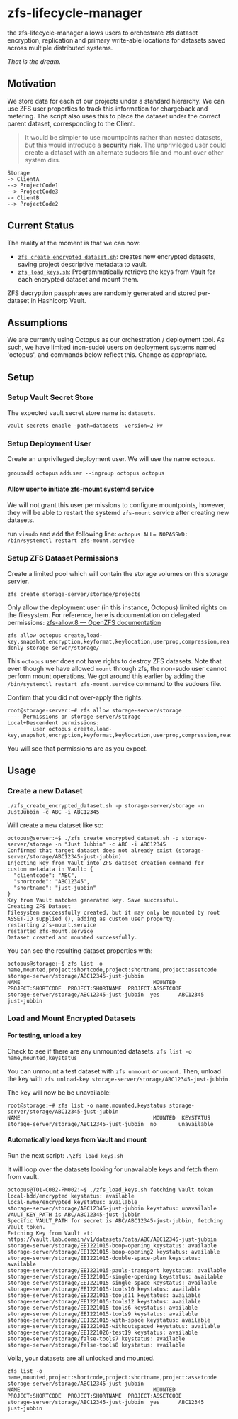 # zfs-lifecycle-manager
the zfs-lifecycle-manager allows users to orchestrate zfs dataset encryption, replication and primary write-able locations for datasets saved across multiple distributed systems.

_That is the dream._

## Motivation

We store data for each of our projects under a standard hierarchy.
We can use ZFS user properties to track this information for chargeback and metering. The script also uses this to place the dataset under the correct parent dataset, corresponding to the Client.

> It would be simpler to use mountpoints rather than nested datasets, *but* this would introduce a **security risk**. 
The unprivileged user could create a dataset with an alternate sudoers file and mount over other system dirs.

```
Storage
-> ClientA
--> ProjectCode1
--> ProjectCode3
-> ClientB
--> ProjectCode2
```



## Current Status

The reality at the moment is that we can now:
- [`zfs_create_encrypted_dataset.sh`](bash/zfs_create_encrypted_dataset.sh): creates new encrypted datasets, saving project descriptive metadata to vault.
- [`zfs_load_keys.sh`](bash/zfs_load_keys.sh): Programmatically retrieve the keys from Vault for each encrypted dataset and mount them.

ZFS decryption passphrases are randomly generated and stored per-dataset in Hashicorp Vault.


## Assumptions
We are currently using Octopus as our orchestration / deployment tool. As such, we have limited (non-sudo) users on deployment systems named 'octopus', and commands below reflect this. Change as appropriate.


## Setup

### Setup Vault Secret Store

The expected vault secret store name is: `datasets`.

`vault secrets enable -path=datasets -version=2 kv`

### Setup Deployment User
Create an unprivileged deployment user. We will use the name `octopus`.

`groupadd octopus`
`adduser --ingroup octopus octopus`

#### Allow user to initiate zfs-mount systemd service
We will not grant this user permissions to configure mountpoints, however, they will be able to restart the systemd `zfs-mount` service after creating new datasets.

run `visudo` and add the following line:
`octopus ALL= NOPASSWD: /bin/systemctl restart zfs-mount.service`


### Setup ZFS Dataset Permissions
Create a limited pool which will contain the storage volumes on this storage servier.

`zfs create storage-server/storage/projects`

Only allow the deployment user (in this instance, Octopus) limited rights on the filesystem. For reference, here is documentation on delegated permissions: [zfs-allow.8 — OpenZFS documentation](https://openzfs.github.io/openzfs-docs/man/8/zfs-allow.8.html)

`zfs allow octopus create,load-key,snapshot,encryption,keyformat,keylocation,userprop,compression,readonly storage-server/storage/`

This `octopus` user does not have rights to destroy ZFS datasets.
Note that even though we have allowed `mount` through zfs, the non-sudo user cannot perform mount operations. We got around this earlier by adding the `/bin/systemctl restart zfs-mount.service` command to the sudoers file.

Confirm that you did not over-apply the rights:

```
root@storage-server:~# zfs allow storage-server/storage
---- Permissions on storage-server/storage--------------------------
Local+Descendent permissions:
        user octopus create,load-key,snapshot,encryption,keyformat,keylocation,userprop,compression,readonly
```

You will see that permissions are as you expect.

## Usage

### Create a new Dataset

`./zfs_create_encrypted_dataset.sh -p storage-server/storage -n JustJubbin -c ABC -i ABC12345`

Will create a new dataset like so:

```
octopus@server:~$ ./zfs_create_encrypted_dataset.sh -p storage-server/storage -n "Just Jubbin" -c ABC -i ABC12345
Confirmed that target dataset does not already exist (storage-server/storage/ABC12345-just-jubbin)
Injecting key from Vault into ZFS dataset creation command for 
custom metadata in Vault: {
  "clientcode": "ABC",
  "shortcode": "ABC12345",
  "shortname": "just-jubbin"
}
Key from Vault matches generated key. Save successful.
Creating ZFS Dataset
filesystem successfully created, but it may only be mounted by root
ASSET-ID supplied (), adding as custom user property.
restarting zfs-mount.service
restarted zfs-mount.service
Dataset created and mounted successfully.
```

You can see the resulting dataset properties with:

```
octopus@storage:~$ zfs list -o name,mounted,project:shortcode,project:shortname,project:assetcode storage-server/storage/ABC12345-just-jubbin
NAME                                          MOUNTED  PROJECT:SHORTCODE  PROJECT:SHORTNAME  PROJECT:ASSETCODE
storage-server/storage/ABC12345-just-jubbin  yes      ABC12345           just-jubbin        
```

### Load and Mount Encrypted Datasets

#### For testing, unload a key

Check to see if there are any unmounted datasets.
`zfs list -o name,mounted,keystatus`

You can unmount a test dataset with `zfs unmount` or `umount`.
Then, unload the key with `zfs unload-key storage-server/storage/ABC12345-just-jubbin`.

The key will now be be unavailable:
```
root@storage:~# zfs list -o name,mounted,keystatus storage-server/storage/ABC12345-just-jubbin
NAME                                          MOUNTED  KEYSTATUS
storage-server/storage/ABC12345-just-jubbin  no       unavailable
```

#### Automatically load keys from Vault and mount 

Run the next script: `.\zfs_load_keys.sh`

It will loop over the datasets looking for unavailable keys and fetch them from vault.

```
octopus@TO1-C002-PM002:~$ ./zfs_load_keys.sh fetching Vault token
local-hdd/encrypted keystatus: available
local-nvme/encrypted keystatus: available
storage-server/storage/ABC12345-just-jubbin keystatus: unavailable
VAULT_KEY_PATH is ABC/ABC12345-just-jubbin
Specific VAULT_PATH for secret is ABC/ABC12345-just-jubbin, fetching Vault token.
Fetching Key from Vault at: https://vault.lab.domain/v1/datasets/data/ABC/ABC12345-just-jubbin
storage-server/storage/EEI221015-boop-opening keystatus: available
storage-server/storage/EEI221015-boop-opening2 keystatus: available
storage-server/storage/EEI221015-double-space-plan keystatus: available
storage-server/storage/EEI221015-pauls-transport keystatus: available
storage-server/storage/EEI221015-single-opening keystatus: available
storage-server/storage/EEI221015-single-space keystatus: available
storage-server/storage/EEI221015-tools10 keystatus: available
storage-server/storage/EEI221015-tools11 keystatus: available
storage-server/storage/EEI221015-tools12 keystatus: available
storage-server/storage/EEI221015-tools6 keystatus: available
storage-server/storage/EEI221015-tools9 keystatus: available
storage-server/storage/EEI221015-with-space keystatus: available
storage-server/storage/EEI221015-withoutspaced keystatus: available
storage-server/storage/EEI221026-test19 keystatus: available
storage-server/storage/false-tools7 keystatus: available
storage-server/storage/false-tools8 keystatus: available
```

Voila, your datasets are all unlocked and mounted.

```
zfs list -o name,mounted,project:shortcode,project:shortname,project:assetcode storage-server/storage/ABC12345-just-jubbin
NAME                                          MOUNTED  PROJECT:SHORTCODE  PROJECT:SHORTNAME  PROJECT:ASSETCODE
storage-server/storage/ABC12345-just-jubbin  yes      ABC12345           just-jubbin        
```